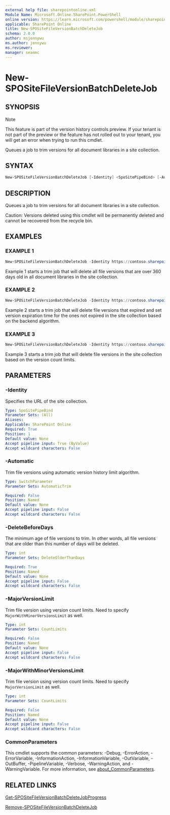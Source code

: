 ```yaml
---
external help file: sharepointonline.xml
Module Name: Microsoft.Online.SharePoint.PowerShell
online version: https://learn.microsoft.com/powershell/module/sharepoint-online/new-spositefileversionbatchdeletejob
applicable: SharePoint Online
title: New-SPOSiteFileVersionBatchDeleteJob
schema: 2.0.0
author: msjennywu
ms.author: jennywu
ms.reviewer:
manager: seanmc
---
```


# New-SPOSiteFileVersionBatchDeleteJob

## SYNOPSIS

> [!NOTE]
> This feature is part of the version history controls preview. If your tenant is not part of the preview or the feature has not rolled out to your tenant, you will get an error when trying to run this cmdlet.

Queues a job to trim versions for all document libraries in a site collection.

## SYNTAX

```powershell
New-SPOSiteFileVersionBatchDeleteJob [-Identity] <SpoSitePipeBind> [-Automatic] [-DeleteBeforeDays <Int32>] [-MajorVersionLimit <Int32>] [-MajorWithMinorVersionsLimit <Int32>] [<CommonParameters>]
```

## DESCRIPTION

Queues a job to trim versions for all document libraries in a site collection.

Caution: Versions deleted using this cmdlet will be permanently deleted and cannot be recovered from the recycle bin.

## EXAMPLES

### EXAMPLE 1

```powershell
New-SPOSiteFileVersionBatchDeleteJob -Identity https://contoso.sharepoint.com/sites/site1 -DeleteBeforeDays 360
```

Example 1 starts a trim job that will delete all file versions that are over 360 days old in all document libraries in the site collection.

### EXAMPLE 2

```powershell
New-SPOSiteFileVersionBatchDeleteJob -Identity https://contoso.sharepoint.com/sites/site1 -Automatic
```

Example 2 starts a trim job that will delete file versions that expired and set version expiration time for the ones not expired in the site collection based on the backend algorithm.

### EXAMPLE 3

```powershell
New-SPOSiteFileVersionBatchDeleteJob -Identity https://contoso.sharepoint.com/sites/site1 -MajorVersionLimit 30 -MajorWithMinorVersionsLimit 10
```

Example 3 starts a trim job that will delete file versions in the site collection based on the version count limits.

## PARAMETERS

### -Identity

Specifies the URL of the site collection.

```yaml
Type: SpoSitePipeBind
Parameter Sets: (All)
Aliases:
Applicable: SharePoint Online
Required: True
Position: 1
Default value: None
Accept pipeline input: True (ByValue)
Accept wildcard characters: False
```

### -Automatic
Trim file versions using automatic version history limit algorithm.

```yaml
Type: SwitchParameter
Parameter Sets: AutomaticTrim

Required: False
Position: Named
Default value: None
Accept pipeline input: False
Accept wildcard characters: False
```

### -DeleteBeforeDays
The minimum age of file versions to trim. In other words, all file versions that are older than this number of days will be deleted.

```yaml
Type: int
Parameter Sets: DeleteOlderThanDays

Required: True
Position: Named
Default value: None
Accept pipeline input: False
Accept wildcard characters: False
```

### -MajorVersionLimit
Trim file version using version count limits. Need to specify `MajorWithMinorVersionsLimit` as well.

```yaml
Type: int
Parameter Sets: CountLimits

Required: False
Position: Named
Default value: None
Accept pipeline input: False
Accept wildcard characters: False
```

### -MajorWithMinorVersionsLimit
Trim file version using version count limits. Need to specify `MajorVersionLimit` as well.

```yaml
Type: int
Parameter Sets: CountLimits

Required: False
Position: Named
Default value: None
Accept pipeline input: False
Accept wildcard characters: False
```

### CommonParameters

This cmdlet supports the common parameters: -Debug, -ErrorAction, -ErrorVariable, -InformationAction, -InformationVariable, -OutVariable, -OutBuffer, -PipelineVariable, -Verbose, -WarningAction, and -WarningVariable. For more information, see [about_CommonParameters](https://go.microsoft.com/fwlink/?LinkID=113216).

## RELATED LINKS

[Get-SPOSiteFileVersionBatchDeleteJobProgress](Get-SPOSiteFileVersionBatchDeleteJobProgress.md)

[Remove-SPOSiteFileVersionBatchDeleteJob](Remove-SPOSiteFileVersionBatchDeleteJob.md)